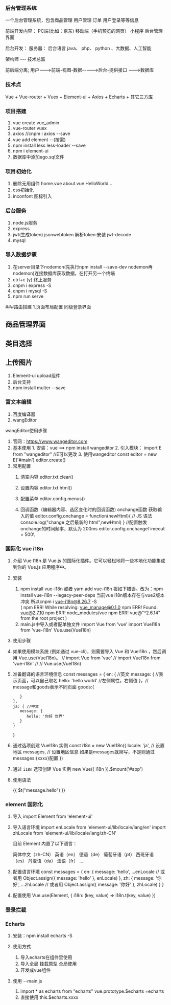 ### 后台管理系统
  
   一个后台管理系统，包含商品管理 用户管理 订单 用户登录等等信息

前端开发内容：
   PC端(比如：京东)   移动端（手机预览的网页）  小程序   后台管理界面


后台开发：
   服务器： 后台语言 java、 php、 python 、大数据、人工智能

架构师 --- 技术总监

前后端分离;
   用户--->前端-视图-数据----->后台-提供接口 --->数据库
### 技术点
  Vue + Vue-router + Vuex + Element-ui + Axios + Echarts + 其它三方库



### 项目搭建
1. vue create vue_admin
2. vue-router vuex
3. axios  //cnpm i axios --save
4. vue add element --(按需)
5. npm install less less-loader --save
6. npm i element-ui
7. 数据库中添加ego.sql文件



### 项目初始化
1. 删除无用组件 home.vue about.vue HelloWorld...
2. css初始化
3. inconfont 图标引入



### 后台服务
1. node.js服务
2. express
3. jwt(生成token)  jsonwebtoken  解析token:安装 jwt-decode
4. mysql



### 导入数据步骤
1. 在server目录下nodemon(先执行npm install --save-dev nodemon再nodemon)连接数据库获取数据，在打开另一个终端
2. ctrl+c (y) 终止服务
3. cnpm i express -S
4. cnpm i mysql -S
5. npm run serve



###路由搭建
1.页面布局配置 同级登录界面


## 商品管理界面


## 类目选择


## 上传图片
1. Element-ui upload组件
2. 后台支持
3. npm install multer --save


### 富文本编辑
1. 百度编译器
2. wangEditor

wangEditor使用步骤 
1. 官网：https://www.wangeditor.com
2. 基本使用
       1. 安装：vue ==> npm install wangeditor
       2. 引入模块：
           import E from "wangeditor"  //E可以更改
       3. 使用wangeditor
           const editor = new E('#main')
           editor.create()
3. 常用配置
   1. 清空内容
      editor.txt.clear()

   2. 设置内容
      editor.txt.html()
   3. 配置菜单
      editor.config.menus()
   4. 回调函数（编辑器内容、选区变化时的回调函数)
      onchange函数 获取输入的值
      editor.config.onchange = function(newHtml){            // JS 语法
         console.log("change 之后最新的 html",newHtml)
      }
      //配置触发 onchange的时间频率，默认为 200ms
      editor.config.onchangeTimeout = 500\


### 国际化 vue i18n
1. 介绍
   Vue I18n 是 Vue.js 的国际化插件。它可以轻松地将一些本地化功能集成到你的 Vue.js 应用程序中。
2. 安装
   1. npm install vue-i18n  或者 yarn add vue-i18n
     报如下错误。改为：npm install vue-i18n --legacy-peer-deps
     当前vue i18n版本存在与vue2版本冲突 所以cnpm i vue-i18n@8.26.7 -S  
     (
      npm ERR! While resolving: vue_manage@0.1.0
      npm ERR! Found: vue@2.7.10
      npm ERR! node_modules/vue
      npm ERR!   vue@"^2.6.14" from the root project
      )
   2.  main.js中导入或者配单独文件
          import Vue from 'vue'
          import VueI18n from 'vue-i18n'
          Vue.use(VueI18n)

3. 使用步骤
  1. 如果使用模块系统 (例如通过 vue-cli)，则需要导入 Vue 和 VueI18n ，然后调用 Vue.use(VueI18n)。
     // import Vue from 'vue'
     // import VueI18n from 'vue-i18n'
     //
     // Vue.use(VueI18n)
  2. 准备翻译的语言环境信息 
    const messages = {
         en: { //英文
            message: {  //表示页面，可以自己取名
               hello: 'hello world'   //左侧属性，右侧值
            }，// message和goods表示不同页面
            goods:{

            }
         },
         ja: { //中文
            message: {
               hello: '你好 世界'
            }
         }
      }
   3. 通过选项创建 VueI18n 实例
      const i18n = new VueI18n({
            locale: 'ja', // 设置地区
            messages, // 设置地区信息 如果是messages就简写，不是则通过messages:{xxxx}配置
      })
   4. 通过 `i18n` 选项创建 Vue 实例
      new Vue({ i18n }).$mount('#app')
   5. 使用语法
    <p>{{ $t("message.hello") }}</p>


### element 国际化
1. 导入 
   import Element from 'element-ui'

2. 导入语言环境
   import enLocale from 'element-ui/lib/locale/lang/en'
   import zhLocale from 'element-ui/lib/locale/lang/zh-CN'

   目前 Element 内置了以下语言：

    简体中文（zh-CN）
    英语（en）
    德语（de）
    葡萄牙语（pt）
    西班牙语（es）
    丹麦语（da）
    法语（fr）
    ....
   
3. 配置语言环境
   const messages = {
     en: {
        message: 'hello',
        ...enLocale // 或者用 Object.assign({ message: 'hello' }, enLocale)
      },
     zh: {
        message: '你好',
         ...zhLocale // 或者用 Object.assign({ message: '你好' }, zhLocale)
      }
   }
4. 配置使用
   Vue.use(Element, {
      i18n: (key, value) => i18n.t(key, value)
    })


### 登录拦截


### Echarts
1. 安装：npm install echarts -S
2. 使用方式
   1. 导入echarts在组件里使用
   2. 导入全局 挂载原型 全局使用
   3. 开发成vue组件


3. 使用 --main.js
   1. import * as echarts from "echarts"
      vue.prototype.$echarts =echarts
   2. 直接使用
      this.$echarts.xxxx
